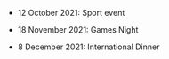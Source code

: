 - 12 October 2021: Sport event

- 18 November 2021: Games Night

- 8 December 2021: International Dinner
